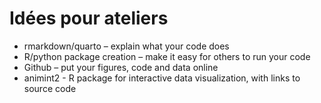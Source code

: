 # Idées pour ateliers

- rmarkdown/quarto – explain what your code does 
- R/python package creation – make it easy for others to run your code 
- Github – put your figures, code and data online 
- animint2 - R package for interactive data visualization, with links to source code 
